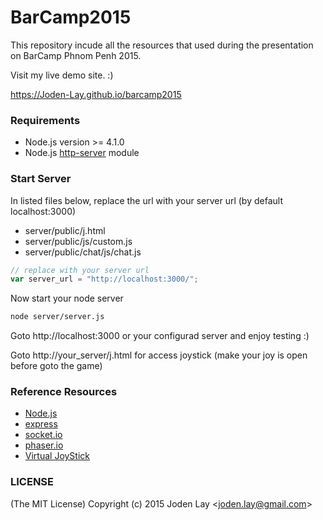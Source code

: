 # BarCamp2015
This repository incude all the resources that used during the presentation on BarCamp Phnom Penh 2015.

Visit my live demo site. :)

https://Joden-Lay.github.io/barcamp2015

### Requirements
- Node.js version >= 4.1.0
- Node.js [http-server](https://github.com/indexzero/http-server "http-server") module

### Start Server

In listed files below, replace the url with your server url (by default localhost:3000)
- server/public/j.html
- server/public/js/custom.js
- server/public/chat/js/chat.js

```js    
// replace with your server url
var server_url = "http://localhost:3000/";
```

Now start your node server
```sh
node server/server.js
```
Goto http://localhost:3000 or your configurad server and enjoy testing :)

Goto http://your_server/j.html for access joystick (make your joy is open before goto the game)

### Reference Resources
- [Node.js](https://nodejs.org/en/ "Node.js")
- [express](http://expressjs.com/ "Express")
- [socket.io](http://socket.io/ "socket.io")
- [phaser.io](http://phaser.io/)
- [Virtual JoyStick](http://phaser.io/)


### LICENSE  
(The MIT License)
Copyright (c) 2015 Joden Lay <<joden.lay@gmail.com>>
